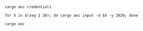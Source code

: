 `cargo aoc credentials`

`for X in $(seq 1 20); do cargo aoc input -d $X -y 2020; done`

`cargo aoc`